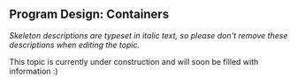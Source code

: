 ## Program Design: Containers

_Skeleton descriptions are typeset in italic text,_
_so please don't remove these descriptions when editing the topic._

This topic is currently under construction and will soon be filled with information :)
